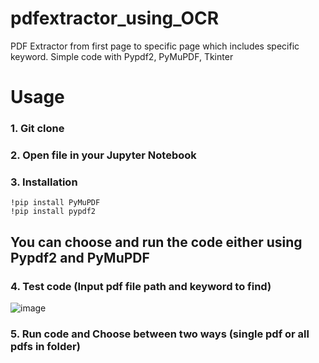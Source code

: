 # pdfextractor_using_OCR
PDF Extractor from first page to specific page which includes specific keyword.
Simple code with Pypdf2, PyMuPDF, Tkinter

# Usage
### 1. Git clone
### 2. Open file in your Jupyter Notebook
### 3. Installation
```
!pip install PyMuPDF
!pip install pypdf2
```
## You can choose and run the code either using Pypdf2 and PyMuPDF
### 4. Test code (Input pdf file path and keyword to find)
![image](https://github.com/jeongmin1217/pdfextractor_using_OCR/assets/79658037/00307313-e436-477c-924f-92c10d79176c)

### 5. Run code and Choose between two ways (single pdf or all pdfs in folder) 